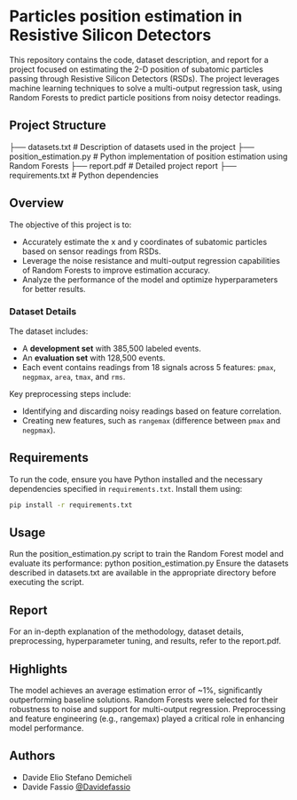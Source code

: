 # Particles position estimation in Resistive Silicon Detectors

This repository contains the code, dataset description, and report for a project focused on estimating the 2-D position of subatomic particles passing through Resistive Silicon Detectors (RSDs). The project leverages machine learning techniques to solve a multi-output regression task, using Random Forests to predict particle positions from noisy detector readings.

## Project Structure

├── datasets.txt # Description of datasets used in the project ├── position_estimation.py # Python implementation of position estimation using Random Forests ├── report.pdf # Detailed project report ├── requirements.txt # Python dependencies

## Overview

The objective of this project is to:
- Accurately estimate the x and y coordinates of subatomic particles based on sensor readings from RSDs.
- Leverage the noise resistance and multi-output regression capabilities of Random Forests to improve estimation accuracy.
- Analyze the performance of the model and optimize hyperparameters for better results.

### Dataset Details

The dataset includes:
- A **development set** with 385,500 labeled events.
- An **evaluation set** with 128,500 events.
- Each event contains readings from 18 signals across 5 features: `pmax`, `negpmax`, `area`, `tmax`, and `rms`.

Key preprocessing steps include:
- Identifying and discarding noisy readings based on feature correlation.
- Creating new features, such as `rangemax` (difference between `pmax` and `negpmax`).

## Requirements

To run the code, ensure you have Python installed and the necessary dependencies specified in `requirements.txt`. Install them using:
```bash
pip install -r requirements.txt
```

## Usage
Run the position_estimation.py script to train the Random Forest model and evaluate its performance:
python position_estimation.py
Ensure the datasets described in datasets.txt are available in the appropriate directory before executing the script.

## Report
For an in-depth explanation of the methodology, dataset details, preprocessing, hyperparameter tuning, and results, refer to the report.pdf.

## Highlights
The model achieves an average estimation error of ~1%, significantly outperforming baseline solutions.
Random Forests were selected for their robustness to noise and support for multi-output regression.
Preprocessing and feature engineering (e.g., rangemax) played a critical role in enhancing model performance.

## Authors
- Davide Elio Stefano Demicheli
- Davide Fassio [@Davidefassio](https://github.com/Davidefassio)
